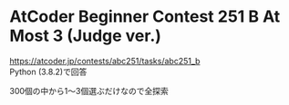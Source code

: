 # AtCoder Beginner Contest 251 B At Most 3 (Judge ver.)  
https://atcoder.jp/contests/abc251/tasks/abc251_b  
Python (3.8.2)で回答  

300個の中から1～3個選ぶだけなので全探索
